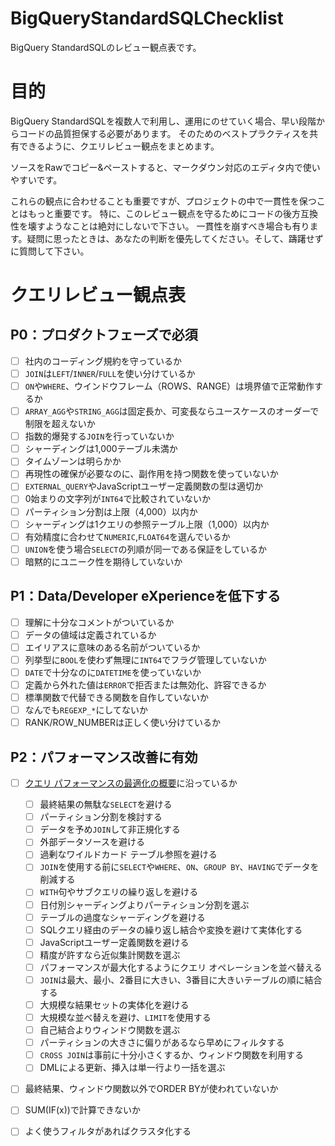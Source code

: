 # BigQueryStandardSQLChecklist
BigQuery StandardSQLのレビュー観点表です。

# 目的
BigQuery StandardSQLを複数人で利用し、運用にのせていく場合、早い段階からコードの品質担保する必要があります。
そのためのベストプラクティスを共有できるように、クエリレビュー観点をまとめます。

ソースをRawでコピー&ペーストすると、マークダウン対応のエディタ内で使いやすいです。

これらの観点に合わせることも重要ですが、プロジェクトの中で一貫性を保つことはもっと重要です。
特に、このレビュー観点を守るためにコードの後方互換性を壊すようなことは絶対にしないで下さい。
一貫性を崩すべき場合も有ります。疑問に思ったときは、あなたの判断を優先してください。そして、躊躇せずに質問して下さい。

# クエリレビュー観点表
## P0：プロダクトフェーズで必須
- [ ] 社内のコーディング規約を守っているか
- [ ] `JOIN`は`LEFT`/`INNER`/`FULL`を使い分けているか
- [ ] `ON`や`WHERE`、ウインドウフレーム（ROWS、RANGE）は境界値で正常動作するか
- [ ] `ARRAY_AGG`や`STRING_AGG`は固定長か、可変長ならユースケースのオーダーで制限を超えないか
- [ ] 指数的爆発する`JOIN`を行っていないか
- [ ] シャーディングは1,000テーブル未満か
- [ ] タイムゾーンは明らかか
- [ ] 再現性の確保が必要なのに、副作用を持つ関数を使っていないか
- [ ] `EXTERNAL_QUERY`やJavaScriptユーザー定義関数の型は適切か
- [ ] 0始まりの文字列が`INT64`で比較されていないか
- [ ] パーティション分割は上限（4,000）以内か
- [ ] シャーディングは1クエリの参照テーブル上限（1,000）以内か
- [ ] 有効精度に合わせて`NUMERIC`,`FLOAT64`を選んでいるか
- [ ] `UNION`を使う場合`SELECT`の列順が同一である保証をしているか
- [ ] 暗黙的にユニーク性を期待していないか

## P1：Data/Developer eXperienceを低下する
- [ ] 理解に十分なコメントがついているか
- [ ] データの値域は定義されているか
- [ ] エイリアスに意味のある名前がついているか
- [ ] 列挙型に`BOOL`を使わず無理に`INT64`でフラグ管理していないか
- [ ] `DATE`で十分なのに`DATETIME`を使っていないか
- [ ] 定義から外れた値は`ERROR`で拒否または無効化、許容できるか
- [ ] 標準関数で代替できる関数を自作していないか
- [ ] なんでも`REGEXP_*`にしてないか
- [ ] RANK/ROW_NUMBERは正しく使い分けているか

## P2：パフォーマンス改善に有効
- [ ] [クエリ パフォーマンスの最適化の概要](https://cloud.google.com/bigquery/docs/best-practices-performance-overview)に沿っているか
    - [ ] 最終結果の無駄な`SELECT`を避ける
    - [ ] パーティション分割を検討する
    - [ ] データを予め`JOIN`して非正規化する
    - [ ] 外部データソースを避ける
    - [ ] 過剰なワイルドカード テーブル参照を避ける
    - [ ] `JOIN`を使用する前に`SELECT`や`WHERE`、`ON`、`GROUP BY`、`HAVING`でデータを削減する
    - [ ] `WITH`句やサブクエリの繰り返しを避ける
    - [ ] 日付別シャーディングよりパーティション分割を選ぶ
    - [ ] テーブルの過度なシャーディングを避ける
    - [ ] SQLクエリ経由のデータの繰り返し結合や変換を避けて実体化する
    - [ ] JavaScriptユーザー定義関数を避ける
    - [ ] 精度が許すなら近似集計関数を選ぶ
    - [ ] パフォーマンスが最大化するようにクエリ オペレーションを並べ替える
    - [ ] `JOIN`は最大、最小、2番目に大きい、3番目に大きいテーブルの順に結合する
    - [ ] 大規模な結果セットの実体化を避ける
    - [ ] 大規模な並べ替えを避け、`LIMIT`を使用する
    - [ ] 自己結合よりウィンドウ関数を選ぶ
    - [ ] パーティションの大きさに偏りがあるなら早めにフィルタする
    - [ ] `CROSS JOIN`は事前に十分小さくするか、ウィンドウ関数を利用する
    - [ ] DMLによる更新、挿入は単一行より一括を選ぶ
- [ ] 最終結果、ウィンドウ関数以外でORDER BYが使われていないか
- [ ] SUM(IF(x))で計算できないか
- [ ] よく使うフィルタがあればクラスタ化する

